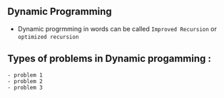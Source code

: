## Dynamic Programming

- Dynamic progrmming in words can be called `Improved Recursion` or `optimized recursion`

## Types of problems in Dynamic progamming :
    - problem 1
    - problem 2
    - problem 3


